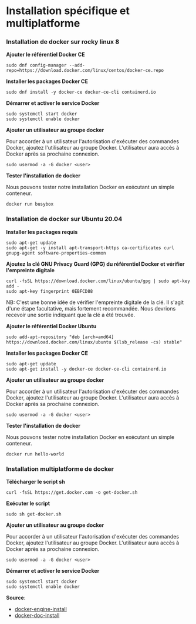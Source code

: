 # Installation spécifique et multiplatforme

### Installation de docker sur rocky linux 8

**Ajouter le référentiel Docker CE**

```
sudo dnf config-manager --add-repo=https://download.docker.com/linux/centos/docker-ce.repo
```

**Installer les packages Docker CE**

```
sudo dnf install -y docker-ce docker-ce-cli containerd.io
```

**Démarrer et activer le service Docker**

```
sudo systemctl start docker
sudo systemctl enable docker
```

**Ajouter un utilisateur au groupe docker**

Pour accorder à un utilisateur l'autorisation d'exécuter des commandes Docker, ajoutez l'utilisateur au groupe Docker. L'utilisateur aura accès à Docker après sa prochaine connexion.

```
sudo usermod -a -G docker <user>
```

**Tester l'installation de docker**

Nous pouvons tester notre installation Docker en exécutant un simple conteneur.

```
docker run busybox
```

### Installation de docker sur Ubuntu 20.04

**Installer les packages requis**

```
sudo apt-get update
sudo apt-get -y install apt-transport-https ca-certificates curl gnupg-agent software-properties-common
```

**Ajoutez la clé GNU Privacy Guard (GPG) du référentiel Docker et vérifier l'empreinte digitale**

```
curl -fsSL https://download.docker.com/linux/ubuntu/gpg | sudo apt-key add -
sudo apt-key fingerprint 0EBFCD88
```

NB: C'est une bonne idée de vérifier l'empreinte digitale de la clé. Il s'agit d'une étape facultative, mais fortement recommandée. Nous devrions recevoir une sortie indiquant que la clé a été trouvée.

**Ajouter le référentiel Docker Ubuntu**

```
sudo add-apt-repository "deb [arch=amd64] https://download.docker.com/linux/ubuntu $(lsb_release -cs) stable"
```

**Installer les packages Docker CE**

```
sudo apt-get update
sudo apt-get install -y docker-ce docker-ce-cli containerd.io
```

**Ajouter un utilisateur au groupe docker**

Pour accorder à un utilisateur l'autorisation d'exécuter des commandes Docker, ajoutez l'utilisateur au groupe Docker. L'utilisateur aura accès à Docker après sa prochaine connexion.

```
sudo usermod -a -G docker <user>
```

**Tester l'installation de docker**

Nous pouvons tester notre installation Docker en exécutant un simple conteneur.

```
docker run hello-world
```

### Installation multiplatforme de docker

**Télécharger le script sh**

```
curl -fsSL https://get.docker.com -o get-docker.sh
```

**Exécuter le script**
```
sudo sh get-docker.sh
```

**Ajouter un utilisateur au groupe docker**

Pour accorder à un utilisateur l'autorisation d'exécuter des commandes Docker, ajoutez l'utilisateur au groupe Docker. L'utilisateur aura accès à Docker après sa prochaine connexion.

```
sudo usermod -a -G docker <user>
```

**Démarrer et activer le service Docker**

```
sudo systemctl start docker
sudo systemctl enable docker
```


**Source**:
- [docker-engine-install](https://docs.docker.com/engine/install/)
- [docker-doc-install](https://docs.docker.com/engine/install/centos/)
